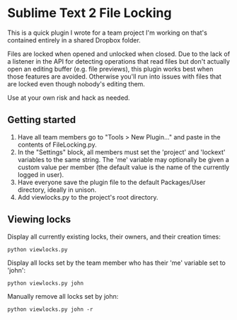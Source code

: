 Sublime Text 2 File Locking
====================

This is a quick plugin I wrote for a team project I'm working on that's contained entirely in a shared Dropbox folder.

Files are locked when opened and unlocked when closed. Due to the lack of a listener in the API for detecting operations that read files but don't actually open an editing buffer (e.g. file previews), this plugin works best when those features are avoided. Otherwise you'll run into issues with files that are locked even though nobody's editing them.

Use at your own risk and hack as needed.

Getting started
---------------
1. Have all team members go to "Tools > New Plugin..." and paste in the contents of FileLocking.py.
2. In the "Settings" block, all members must set the 'project' and 'lockext' variables to the same string. The 'me' variable may optionally be given a custom value per member (the default value is the name of the currently logged in user).
3. Have everyone save the plugin file to the default Packages/User directory, ideally in unison.
4. Add viewlocks.py to the project's root directory.

Viewing locks
------------
Display all currently existing locks, their owners, and their creation times:

    python viewlocks.py

Display all locks set by the team member who has their 'me' variable set to 'john':

    python viewlocks.py john

Manually remove all locks set by john:

    python viewlocks.py john -r
